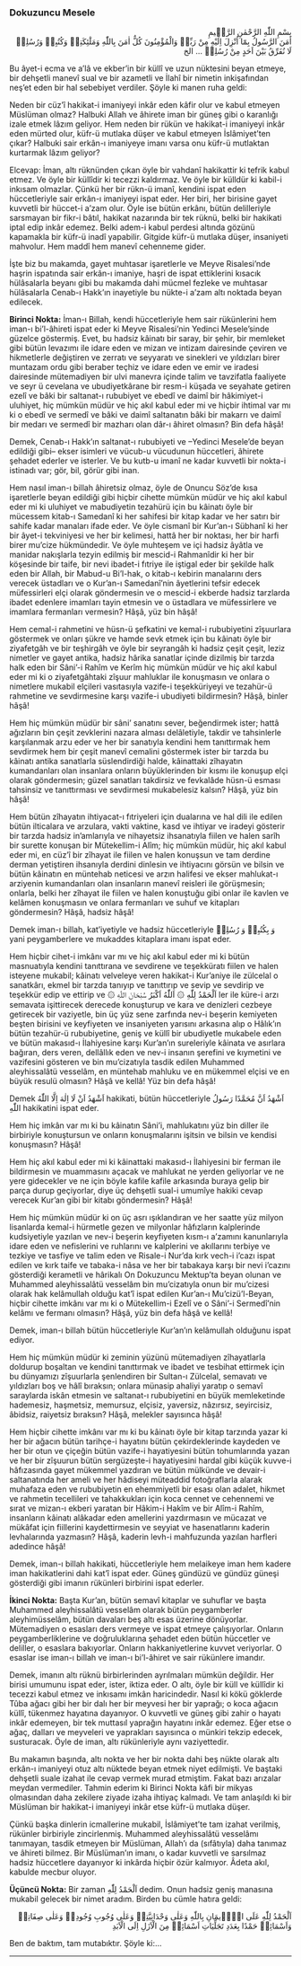### Dokuzuncu Mesele
<p class="arabic" dir="rtl">بِسْمِ اللّٰهِ الرَّحْمٰنِ الرَّحٖيمِ<br/>اٰمَنَ الرَّسُولُ بِمَٓا اُنْزِلَ اِلَيْهِ مِنْ رَبِّهٖ وَالْمُؤْمِنُونَ كُلٌّ اٰمَنَ بِاللّٰهِ وَمَلٰٓئِكَتِهٖ وَكُتُبِهٖ وَرُسُلِهٖ لَا نُفَرِّقُ بَيْنَ اَحَدٍ مِنْ رُسُلِهٖ … الخ</p>

Bu âyet-i ecma ve a’lâ ve ekber’in bir küllî ve uzun nüktesini beyan etmeye, bir dehşetli manevî sual ve bir azametli ve İlahî bir nimetin inkişafından neş’et eden bir hal sebebiyet verdiler. Şöyle ki manen ruha geldi:

Neden bir cüz’î hakikat-i imaniyeyi inkâr eden kâfir olur ve kabul etmeyen Müslüman olmaz? Halbuki Allah ve âhirete iman bir güneş gibi o karanlığı izale etmek lâzım geliyor. Hem neden bir rükün ve hakikat-i imaniyeyi inkâr eden mürted olur, küfr-ü mutlaka düşer ve kabul etmeyen İslâmiyet’ten çıkar? Halbuki sair erkân-ı imaniyeye imanı varsa onu küfr-ü mutlaktan kurtarmak lâzım geliyor?

Elcevap: İman, altı rüknünden çıkan öyle bir vahdanî hakikattir ki tefrik kabul etmez. Ve öyle bir küllîdir ki tecezzi kaldırmaz. Ve öyle bir külldür ki kabil-i inkısam olmazlar. Çünkü her bir rükn-ü imanî, kendini ispat eden hüccetleriyle sair erkân-ı imaniyeyi ispat eder. Her biri, her birisine gayet kuvvetli bir hüccet-i a’zam olur. Öyle ise bütün erkânı, bütün delilleriyle sarsmayan bir fikr-i bâtıl, hakikat nazarında bir tek rüknü, belki bir hakikati iptal edip inkâr edemez. Belki adem-i kabul perdesi altında gözünü kapamakla bir küfr-ü inadî yapabilir. Gitgide küfr-ü mutlaka düşer, insaniyeti mahvolur. Hem maddî hem manevî cehenneme gider.

İşte biz bu makamda, gayet muhtasar işaretlerle ve Meyve Risalesi’nde haşrin ispatında sair erkân-ı imaniye, haşri de ispat ettiklerini kısacık hülâsalarla beyanı gibi bu makamda dahi mücmel fezleke ve muhtasar hülâsalarla Cenab-ı Hakk’ın inayetiyle bu nükte-i a’zam altı noktada beyan edilecek.

**Birinci Nokta:** İman-ı Billah, kendi hüccetleriyle hem sair rükünlerini hem iman-ı bi’l-âhireti ispat eder ki Meyve Risalesi’nin Yedinci Mesele’sinde güzelce göstermiş. Evet, bu hadsiz kâinatı bir saray, bir şehir, bir memleket gibi bütün levazımı ile idare eden ve mizan ve intizam dairesinde çeviren ve hikmetlerle değiştiren ve zerratı ve seyyaratı ve sinekleri ve yıldızları birer muntazam ordu gibi beraber teçhiz ve idare eden ve emir ve iradesi dairesinde mütemadiyen bir ulvi manevra içinde talim ve tavzifatla faaliyete ve seyr ü cevelana ve ubudiyetkârane bir resm-i küşada ve seyahate getiren ezelî ve bâki bir saltanat-ı rububiyet ve ebedî ve daimî bir hâkimiyet-i uluhiyet, hiç mümkün müdür ve hiç akıl kabul eder mi ve hiçbir ihtimal var mı ki o ebedî ve sermedî ve bâki ve daimî saltanatın bâki bir makarrı ve daimî bir medarı ve sermedî bir mazharı olan dâr-ı âhiret olmasın? Bin defa hâşâ!

Demek, Cenab-ı Hakk’ın saltanat-ı rububiyeti ve –Yedinci Mesele’de beyan edildiği gibi– ekser isimleri ve vücub-u vücudunun hüccetleri, âhirete şehadet ederler ve isterler. Ve bu kutb-u imanî ne kadar kuvvetli bir nokta-i istinadı var; gör, bil, görür gibi inan.

Hem nasıl iman-ı billah âhiretsiz olmaz, öyle de Onuncu Söz’de kısa işaretlerle beyan edildiği gibi hiçbir cihette mümkün müdür ve hiç akıl kabul eder mi ki uluhiyet ve mabudiyetin tezahürü için bu kâinatı öyle bir mücessem kitab-ı Samedanî ki her sahifesi bir kitap kadar ve her satırı bir sahife kadar manaları ifade eder. Ve öyle cismanî bir Kur’an-ı Sübhanî ki her bir âyet-i tekviniyesi ve her bir kelimesi, hattâ her bir noktası, her bir harfi birer mu’cize hükmündedir. Ve öyle muhteşem ve içi hadsiz âyâtla ve manidar nakışlarla tezyin edilmiş bir mescid-i Rahmanîdir ki her bir köşesinde bir taife, bir nevi ibadet-i fıtriye ile iştigal eder bir şekilde halk eden bir Allah, bir Mabud-u Bi’l-hak, o kitab-ı kebirin manalarını ders verecek üstadları ve o Kur’an-ı Samedanî’nin âyetlerini tefsir edecek müfessirleri elçi olarak göndermesin ve o mescid-i ekberde hadsiz tarzlarda ibadet edenlere imamları tayin etmesin ve o üstadlara ve müfessirlere ve imamlara fermanları vermesin? Hâşâ, yüz bin hâşâ!

Hem cemal-i rahmetini ve hüsn-ü şefkatini ve kemal-i rububiyetini zîşuurlara göstermek ve onları şükre ve hamde sevk etmek için bu kâinatı öyle bir ziyafetgâh ve bir teşhirgâh ve öyle bir seyrangâh ki hadsiz çeşit çeşit, leziz nimetler ve gayet antika, hadsiz hârika sanatlar içinde dizilmiş bir tarzda halk eden bir Sâni’-i Rahîm ve Kerîm hiç mümkün müdür ve hiç akıl kabul eder mi ki o ziyafetgâhtaki zîşuur mahluklar ile konuşmasın ve onlara o nimetlere mukabil elçileri vasıtasıyla vazife-i teşekküriyeyi ve tezahür-ü rahmetine ve sevdirmesine karşı vazife-i ubudiyeti bildirmesin? Hâşâ, binler hâşâ!

Hem hiç mümkün müdür bir sâni’ sanatını sever, beğendirmek ister; hattâ ağızların bin çeşit zevklerini nazara alması delâletiyle, takdir ve tahsinlerle karşılanmak arzu eder ve her bir sanatıyla kendini hem tanıttırmak hem sevdirmek hem bir çeşit manevî cemalini göstermek ister bir tarzda bu kâinatı antika sanatlarla süslendirdiği halde, kâinattaki zîhayatın kumandanları olan insanlara onların büyüklerinden bir kısmı ile konuşup elçi olarak göndermesin; güzel sanatları takdirsiz ve fevkalâde hüsn-ü esması tahsinsiz ve tanıttırması ve sevdirmesi mukabelesiz kalsın? Hâşâ, yüz bin hâşâ!

Hem bütün zîhayatın ihtiyacat-ı fıtriyeleri için dualarına ve hal dili ile edilen bütün ilticalara ve arzulara, vakti vaktine, kasd ve ihtiyar ve iradeyi gösterir bir tarzda hadsiz in’amlarıyla ve nihayetsiz ihsanatıyla fiilen ve halen sarîh bir surette konuşan bir Mütekellim-i Alîm; hiç mümkün müdür, hiç akıl kabul eder mi, en cüz’î bir zîhayat ile fiilen ve halen konuşsun ve tam derdine derman yetiştiren ihsanıyla derdini dinlesin ve ihtiyacını görsün ve bilsin ve bütün kâinatın en müntehab neticesi ve arzın halifesi ve ekser mahlukat-ı arziyenin kumandanları olan insanların manevî reisleri ile görüşmesin; onlarla, belki her zîhayat ile fiilen ve halen konuştuğu gibi onlar ile kavlen ve kelâmen konuşmasın ve onlara fermanları ve suhuf ve kitapları göndermesin? Hâşâ, hadsiz hâşâ!

Demek iman-ı billah, kat’iyetiyle ve hadsiz hüccetleriyle <span class="arabic" dir="rtl">وَ بِكُتُبِهٖ وَ رُسُلِهٖ</span> yani peygamberlere ve mukaddes kitaplara imanı ispat eder.

Hem hiçbir cihet-i imkânı var mı ve hiç akıl kabul eder mi ki bütün masnuatıyla kendini tanıttırana ve sevdirene ve teşekküratı fiilen ve halen isteyene mukabil; kâinatı velveleye veren hakikat-i Kur’aniye ile zülcelal o sanatkârı, ekmel bir tarzda tanıyıp ve tanıttırıp ve sevip ve sevdirip ve teşekkür edip ve ettirip ve <span class="arabic" dir="rtl">سُبْحَانَ اللّٰهِ ۞</span> ‌‌<span class="arabic" dir="rtl">اَلْحَمْدُ لِلّٰهِ ۞ اَللّٰهُ اَكْبَرُ</span> ler ile küre-i arzı semavata işittirecek derecede konuşturup ve kara ve denizleri cezbeye getirecek bir vaziyetle, bin üç yüz sene zarfında nev-i beşerin kemiyeten beşten birisini ve keyfiyeten ve insaniyeten yarısını arkasına alıp o Hâlık’ın bütün tezahür-ü rububiyetine, geniş ve küllî bir ubudiyetle mukabele eden ve bütün makasıd-ı İlahiyesine karşı Kur’an’ın sureleriyle kâinata ve asırlara bağıran, ders veren, dellâllık eden ve nev-i insanın şerefini ve kıymetini ve vazifesini gösteren ve bin mu’cizatıyla tasdik edilen Muhammed aleyhissalâtü vesselâm, en müntehab mahluku ve en mükemmel elçisi ve en büyük resulü olmasın? Hâşâ ve kellâ! Yüz bin defa hâşâ!

Demek ‌<span class="arabic" dir="rtl">اَشْهَدُ اَنْ لَا اِلٰهَ اِلَّا اللّٰهُ</span> hakikati, bütün hüccetleriyle ‌<span class="arabic" dir="rtl">اَشْهَدُ اَنَّ مُحَمَّدًا رَسُولُ اللّٰهِ</span> hakikatini ispat eder.

Hem hiç imkân var mı ki bu kâinatın Sâni’i, mahlukatını yüz bin diller ile birbiriyle konuştursun ve onların konuşmalarını işitsin ve bilsin ve kendisi konuşmasın? Hâşâ!

Hem hiç akıl kabul eder mi ki kâinattaki makasıd-ı İlahiyesini bir ferman ile bildirmesin ve muammasını açacak ve mahlukat ne yerden geliyorlar ve ne yere gidecekler ve ne için böyle kafile kafile arkasında buraya gelip bir parça durup geçiyorlar, diye üç dehşetli sual-i umumîye hakiki cevap verecek Kur’an gibi bir kitabı göndermesin? Hâşâ!

Hem hiç mümkün müdür ki on üç asrı ışıklandıran ve her saatte yüz milyon lisanlarda kemal-i hürmetle gezen ve milyonlar hâfızların kalplerinde kudsiyetiyle yazılan ve nev-i beşerin keyfiyeten kısm-ı a’zamını kanunlarıyla idare eden ve nefislerini ve ruhlarını ve kalplerini ve akıllarını terbiye ve tezkiye ve tasfiye ve talim eden ve Risale-i Nur’da kırk vech-i i’cazı ispat edilen ve kırk taife ve tabaka-i nâsa ve her bir tabakaya karşı bir nevi i’cazını gösterdiği kerametli ve hârikalı On Dokuzuncu Mektup’ta beyan olunan ve Muhammed aleyhissalâtü vesselâm bin mu’cizatıyla onun bir mu’cizesi olarak hak kelâmullah olduğu kat’î ispat edilen Kur’an-ı Mu’cizü’l-Beyan, hiçbir cihette imkânı var mı ki o Mütekellim-i Ezelî ve o Sâni’-i Sermedî’nin kelâmı ve fermanı olmasın? Hâşâ, yüz bin defa hâşâ ve kellâ!

Demek, iman-ı billah bütün hüccetleriyle Kur’an’ın kelâmullah olduğunu ispat ediyor.

Hem hiç mümkün müdür ki zeminin yüzünü mütemadiyen zîhayatlarla doldurup boşaltan ve kendini tanıttırmak ve ibadet ve tesbihat ettirmek için bu dünyamızı zîşuurlarla şenlendiren bir Sultan-ı Zülcelal, semavatı ve yıldızları boş ve hâlî bıraksın; onlara münasip ahaliyi yaratıp o semavî saraylarda iskân etmesin ve saltanat-ı rububiyetini en büyük memleketinde hademesiz, haşmetsiz, memursuz, elçisiz, yaversiz, nâzırsız, seyircisiz, âbidsiz, raiyetsiz bıraksın? Hâşâ, melekler sayısınca hâşâ!

Hem hiçbir cihette imkânı var mı ki bu kâinatı öyle bir kitap tarzında yazar ki her bir ağacın bütün tarihçe-i hayatını bütün çekirdeklerinde kaydeden ve her bir otun ve çiçeğin bütün vazife-i hayatiyesini bütün tohumlarında yazan ve her bir zîşuurun bütün sergüzeşte-i hayatiyesini hardal gibi küçük kuvve-i hâfızasında gayet mükemmel yazdıran ve bütün mülkünde ve devair-i saltanatında her ameli ve her hâdiseyi müteaddid fotoğraflarla alarak muhafaza eden ve rububiyetin en ehemmiyetli bir esası olan adalet, hikmet ve rahmetin tecellileri ve tahakkukları için koca cennet ve cehennemi ve sırat ve mizan-ı ekberi yaratan bir Hâkim-i Hakîm ve bir Alîm-i Rahîm, insanların kâinatı alâkadar eden amellerini yazdırmasın ve mücazat ve mükâfat için fiillerini kaydettirmesin ve seyyiat ve hasenatlarını kaderin levhalarında yazmasın? Hâşâ, kaderin levh-i mahfuzunda yazılan harfleri adedince hâşâ!

Demek, iman-ı billah hakikati, hüccetleriyle hem melaikeye iman hem kadere iman hakikatlerini dahi kat’î ispat eder. Güneş gündüzü ve gündüz güneşi gösterdiği gibi imanın rükünleri birbirini ispat ederler.

**İkinci Nokta:** Başta Kur’an, bütün semavî kitaplar ve suhuflar ve başta Muhammed aleyhissalâtü vesselâm olarak bütün peygamberler aleyhimüsselâm, bütün davaları beş altı esas üzerine dönüyorlar. Mütemadiyen o esasları ders vermeye ve ispat etmeye çalışıyorlar. Onların peygamberliklerine ve doğruluklarına şehadet eden bütün hüccetler ve deliller, o esaslara bakıyorlar. Onların hakkaniyetlerine kuvvet veriyorlar. O esaslar ise iman-ı billah ve iman-ı bi’l-âhiret ve sair rükünlere imandır.

Demek, imanın altı rüknü birbirlerinden ayrılmaları mümkün değildir. Her birisi umumunu ispat eder, ister, iktiza eder. O altı, öyle bir küll ve küllîdir ki tecezzi kabul etmez ve inkısamı imkân haricindedir. Nasıl ki kökü göklerde Tûba ağacı gibi her bir dalı her bir meyvesi her bir yaprağı; o koca ağacın küllî, tükenmez hayatına dayanıyor. O kuvvetli ve güneş gibi zahir o hayatı inkâr edemeyen, bir tek muttasıl yaprağın hayatını inkâr edemez. Eğer etse o ağaç, dalları ve meyveleri ve yaprakları sayısınca o münkiri tekzip edecek, susturacak. Öyle de iman, altı rükünleriyle aynı vaziyettedir.

Bu makamın başında, altı nokta ve her bir nokta dahi beş nükte olarak altı erkân-ı imaniyeyi otuz altı nüktede beyan etmek niyet edilmişti. Ve baştaki dehşetli suale izahat ile cevap vermek murad etmiştim. Fakat bazı arızalar meydan vermediler. Tahmin ederim ki Birinci Nokta kâfi bir mikyas olmasından daha zekilere ziyade izaha ihtiyaç kalmadı. Ve tam anlaşıldı ki bir Müslüman bir hakikat-i imaniyeyi inkâr etse küfr-ü mutlaka düşer.

Çünkü başka dinlerin icmallerine mukabil, İslâmiyet’te tam izahat verilmiş, rükünler birbiriyle zincirlenmiş. Muhammed aleyhissalâtü vesselâmı tanımayan, tasdik etmeyen bir Müslüman, Allah’ı da (sıfâtıyla) daha tanımaz ve âhireti bilmez. Bir Müslüman’ın imanı, o kadar kuvvetli ve sarsılmaz hadsiz hüccetlere dayanıyor ki inkârda hiçbir özür kalmıyor. Âdeta akıl, kabulde mecbur oluyor.

**Üçüncü Nokta:** Bir zaman ‌<span class="arabic" dir="rtl">اَلْحَمْدُ لِلّٰهِ</span> dedim. Onun hadsiz geniş manasına mukabil gelecek bir nimet aradım. Birden bu cümle hatıra geldi:

<p class="arabic" dir="rtl">اَلْحَمْدُ لِلّٰهِ عَلَى الْاٖيمَانِ بِاللّٰهِ وَعَلٰى وَحْدَانِيَّتِهٖ وَعَلٰى وُجُوبِ وُجُودِهٖ وَعَلٰى صِفَاتِهٖ وَاَسْمَائِهٖ حَمْدًا بِعَدَدِ تَجَلِّيَاتِ اَسْمَائِهٖ مِنَ الْاَزَلِ اِلَى الْاَبَدِ</p>

Ben de baktım, tam mutabıktır. Şöyle ki:…

***

